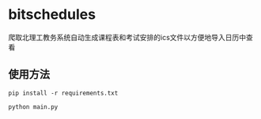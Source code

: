 # bitschedules
爬取北理工教务系统自动生成课程表和考试安排的ics文件以方便地导入日历中查看
## 使用方法
`pip install -r requirements.txt`

`python main.py`
